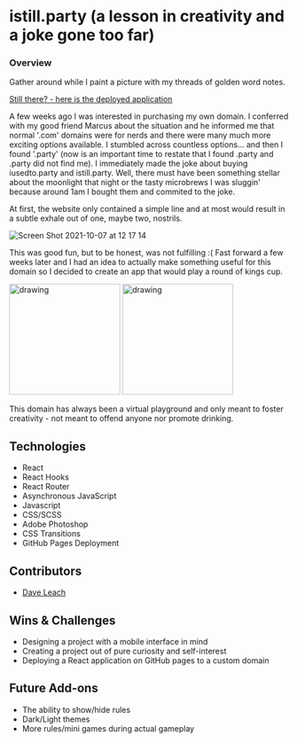 # istill.party (a lesson in creativity and a joke gone too far)

### Overview
Gather around while I paint a picture with my threads of golden word notes.

[Still there? - here is the deployed application](https://www.istill.party)

A few weeks ago I was interested in purchasing my own domain. I conferred with my good friend Marcus about the situation and he informed me that normal '.com' domains were for nerds and there were many much more exciting options available. I stumbled across countless options... and then I found '.party' (now is an important time to restate that I found .party and .party did not find me). I immediately made the joke about buying iusedto.party and istill.party. Well, there must have been something stellar about the moonlight that night or the tasty microbrews I was sluggin' because around 1am I bought them and commited to the joke.

At first, the website only contained a simple line and at most would result in a subtle exhale out of one, maybe two, nostrils. 

![Screen Shot 2021-10-07 at 12 17 14](https://user-images.githubusercontent.com/81774070/136440729-dc161580-c3df-43ee-9a8f-3a7af0962765.png)


This was good fun, but to be honest, was not fulfilling :( Fast forward a few weeks later and I had an idea to actually make something useful for this domain so I decided to create an app that would play a round of kings cup. 

<img src="https://user-images.githubusercontent.com/81774070/136441587-ebbfb54c-9b2e-4f16-b52d-98d5d92b72a0.gif" alt="drawing" width="200"/>

<img src="https://user-images.githubusercontent.com/81774070/136441612-602519de-c26e-4ffa-a056-73c81c59166f.gif" alt="drawing" width="200"/>

This domain has always been a virtual playground and only meant to foster creativity - not meant to offend anyone nor promote drinking.

## Technologies
- React
- React Hooks
- React Router
- Asynchronous JavaScript
- Javascript
- CSS/SCSS
- Adobe Photoshop
- CSS Transitions
- GitHub Pages Deployment


## Contributors
- [Dave Leach](https://github.com/davidleach724)

## Wins & Challenges
- Designing a project with a mobile interface in mind
- Creating a project out of pure curiosity and self-interest
- Deploying a React application on GitHub pages to a custom domain

## Future Add-ons
- The ability to show/hide rules
- Dark/Light themes
- More rules/mini games during actual gameplay 
